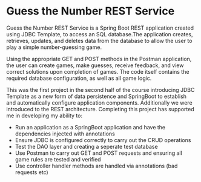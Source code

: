 <h1>Guess the Number REST Service</h1>

Guess the Number REST Service is a Spring Boot REST application created using JDBC Template, to access an SQL database.The application creates, retrieves, updates, and deletes data from the database to allow the user to play a simple number-guessing game.

Using the appropriate GET and POST methods in the Postman application, the user can create games, make guesses, receive feedback, and view correct solutions upon completion of games. The code itself contains the required database configuration, as well as all game logic.

This was the first project in the second half of the course introducing JDBC Template as a new form of data persistence and SpringBoot to establish and automatically configure application components. Additionally we were introduced to the REST architecture. Completing this project has supported me in developing my ability to:


- Run an application as a SpringBoot application and have the dependencies injected with annotations
- Ensure JDBC is configured correctly to carry out the CRUD operations
- Test the DAO layer and creating a seperate test database 
- Use Postman to carry out GET and POST requests and ensuring all game rules are tested and verified
- Use controller handler methods are handled via annotations (bad requests etc)
